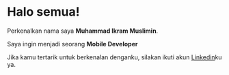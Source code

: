 # Halo semua! 

Perkenalkan nama saya **Muhammad Ikram Muslimin**.

Saya ingin menjadi seorang **Mobile Developer** 

Jika kamu tertarik untuk berkenalan denganku, silakan ikuti akun [Linkedin](https://www.linkedin.com/in/muhammadikram29)ku ya.
